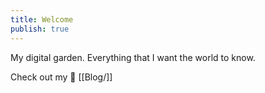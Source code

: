 ```yaml
---
title: Welcome
publish: true
---
```


My digital garden. Everything that I want the world to know.

Check out my 📝 [[Blog/]]

